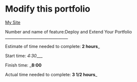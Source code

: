 # Modify this portfolio

[My Site](https://brilliant-genie-9d7bbb.netlify.app/)

Number and name of feature:Deploy and Extend Your Portfolio ________________________________

Estimate of time needed to complete: __2 hours___

Start time: _4:30____

Finish time: ___8:00__

Actual time needed to complete: __3 1/2 hours___
